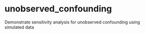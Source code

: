 # unobserved_confounding
Demonstrate sensitivity analysis for unobserved confounding using simulated data
